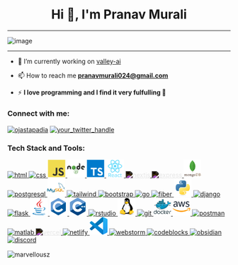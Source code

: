<h1 align="center">Hi 👋, I'm Pranav Murali</h1>
<!-- <h3 align="center">A passionate fullstack developer</h3> -->

-----

<p align="center">
 
![image](https://user-images.githubusercontent.com/61057666/169029838-74df663d-2e62-4d77-bdff-b43f7d63f00f.png)

</p>

-----


- 🔭 I’m currently working on [valley-ai](https://valleyai.io/)

- 📫 How to reach me **pranavmurali024@gmail.com**

- ⚡ **I love programming and I find it very fulfulling 🖖**

<h3 align="left">Connect with me:</h3>
<p align="left">
<a href="https://www.linkedin.com/in/pranavmurali2004/" target="blank"><img align="center" src="https://raw.githubusercontent.com/rahuldkjain/github-profile-readme-generator/master/src/images/icons/Social/linked-in-alt.svg" alt="ojastapadia" height="30" width="40" /></a>
<a href="https://x.com/Pranav_Murali__" target="blank"><img align="center" src="https://raw.githubusercontent.com/rahuldkjain/github-profile-readme-generator/master/src/images/icons/Social/twitter.svg" alt="your_twitter_handle" height="30" width="40" /></a>

</p>

<h3 align="left">Tech Stack and Tools:</h3>
<p align="left">
    <a href="https://developer.mozilla.org/en-US/docs/Web/HTML" target="_blank" rel="noreferrer">
       <img src="https://cdn.worldvectorlogo.com/logos/html-1.svg" alt="html" width="40" height="40"/>
    </a>
    <a href="https://developer.mozilla.org/en-US/docs/Web/CSS" target="_blank" rel="noreferrer">
       <img src="https://cdn.worldvectorlogo.com/logos/css-3.svg" alt="css" width="40" height="40"/>
    </a>
    <a href="https://developer.mozilla.org/en-US/docs/Web/JavaScript" target="_blank" rel="noreferrer"> 
        <img src="https://raw.githubusercontent.com/devicons/devicon/master/icons/javascript/javascript-original.svg" alt="javascript" width="40" height="40"/> 
    </a> 
    <a href="https://nodejs.org" target="_blank" rel="noreferrer"> 
        <img src="https://raw.githubusercontent.com/devicons/devicon/master/icons/nodejs/nodejs-original-wordmark.svg" alt="nodejs" width="40" height="40"/> 
    </a> 
    <a href="https://www.typescriptlang.org/" target="_blank" rel="noreferrer"> 
        <img src="https://raw.githubusercontent.com/devicons/devicon/master/icons/typescript/typescript-original.svg" alt="typescript" width="40" height="40"/> 
    </a> 
    <a href="https://reactjs.org/" target="_blank" rel="noreferrer"> 
        <img src="https://raw.githubusercontent.com/devicons/devicon/master/icons/react/react-original-wordmark.svg" alt="react" width="40" height="40"/> 
    </a> 
    <a href="https://nextjs.org/" target="_blank" rel="noreferrer">
        <img src="https://res.cloudinary.com/dhrvr4sey/image/upload/v1731394104/My%20Stuff/nextjs.jpg" alt="nextjs" width="40" height="40" style="filter: invert(1);"/>
    </a> 
    <a href="https://expressjs.com" target="_blank" rel="noreferrer">
        <img src="https://res.cloudinary.com/dhrvr4sey/image/upload/v1731393689/My%20Stuff/expressjs.png" alt="express" width="40" height="40" style="filter:      invert(1);"/>
    </a> 
    <a href="https://www.mongodb.com/" target="_blank" rel="noreferrer"> 
        <img src="https://raw.githubusercontent.com/devicons/devicon/master/icons/mongodb/mongodb-original-wordmark.svg" alt="mongodb" width="40" height="40"/> 
    </a> 
    <a href="https://www.postgresql.org/" target="_blank" rel="noreferrer">
        <img src="https://cdn.worldvectorlogo.com/logos/postgresql.svg" alt="postgresql" width="40" height="40"/>
    </a>
    <a href="https://www.mysql.com/" target="_blank" rel="noreferrer"> 
        <img src="https://raw.githubusercontent.com/devicons/devicon/master/icons/mysql/mysql-original-wordmark.svg" alt="mysql" width="40" height="40"/> 
    </a> 
    <a href="https://tailwindcss.com/" target="_blank" rel="noreferrer"> 
        <img src="https://www.vectorlogo.zone/logos/tailwindcss/tailwindcss-icon.svg" alt="tailwind" width="40" height="40"/> 
    </a> 
    <a href="https://getbootstrap.com/" target="_blank" rel="noreferrer">
        <img src="https://cdn.worldvectorlogo.com/logos/bootstrap-5-1.svg" alt="bootstrap" width="40" height="40"/>
    </a>
    <a href="https://golang.org" target="_blank" rel="noreferrer"> 
        <img src="https://upload.wikimedia.org/wikipedia/commons/0/05/Go_Logo_Blue.svg" alt="go" width="40" height="40"/> 
    </a> 
    <a href="https://gofiber.io" target="_blank" rel="noreferrer"> 
        <img src="https://res.cloudinary.com/dhrvr4sey/image/upload/v1731393398/My%20Stuff/gofiber.png" alt="fiber" width="40" height="40"/> 
    </a> 
    <a href="https://www.python.org" target="_blank" rel="noreferrer"> 
        <img src="https://raw.githubusercontent.com/devicons/devicon/master/icons/python/python-original.svg" alt="python" width="40" height="40"/> 
    </a> 
    <a href="https://www.djangoproject.com/" target="_blank" rel="noreferrer"> 
        <img src="https://res.cloudinary.com/dhrvr4sey/image/upload/v1731393848/My%20Stuff/django.png" alt="django" width="40" height="40"/> 
    </a> 
    <a href="https://flask.palletsprojects.com/" target="_blank" rel="noreferrer"> 
        <img src="https://res.cloudinary.com/dhrvr4sey/image/upload/v1731393967/My%20Stuff/flask.jpg" alt="flask" width="40" height="40"/> 
    </a> 
    <a href="https://www.java.com" target="_blank" rel="noreferrer"> 
        <img src="https://raw.githubusercontent.com/devicons/devicon/master/icons/java/java-original.svg" alt="java" width="40" height="40"/> 
    </a> 
    <a href="https://www.cprogramming.com/" target="_blank" rel="noreferrer"> 
        <img src="https://raw.githubusercontent.com/devicons/devicon/master/icons/c/c-original.svg" alt="c" width="40" height="40"/> 
    </a> 
    <a href="https://www.w3schools.com/cpp/" target="_blank" rel="noreferrer"> 
        <img src="https://raw.githubusercontent.com/devicons/devicon/master/icons/cplusplus/cplusplus-original.svg" alt="cplusplus" width="40" height="40"/> 
    </a> 
    <a href="https://posit.co/products/open-source/rstudio/" target="_blank" rel="noreferrer">
       <img src="https://res.cloudinary.com/dhrvr4sey/image/upload/v1731395063/My%20Stuff/rstudio.png" alt="rstudio" width="40" height="40"/>
    </a>
    <a href="https://www.linux.org/" target="_blank" rel="noreferrer"> 
        <img src="https://raw.githubusercontent.com/devicons/devicon/master/icons/linux/linux-original.svg" alt="linux" width="40" height="40"/> 
    </a> 
    <a href="https://git-scm.com/" target="_blank" rel="noreferrer"> 
        <img src="https://www.vectorlogo.zone/logos/git-scm/git-scm-icon.svg" alt="git" width="40" height="40"/> 
    </a> 
    <a href="https://www.docker.com/" target="_blank" rel="noreferrer"> 
        <img src="https://raw.githubusercontent.com/devicons/devicon/master/icons/docker/docker-original-wordmark.svg" alt="docker" width="40" height="40"/> 
    </a> 
    <a href="https://aws.amazon.com" target="_blank" rel="noreferrer"> 
        <img src="https://raw.githubusercontent.com/devicons/devicon/master/icons/amazonwebservices/amazonwebservices-original-wordmark.svg" alt="aws" width="40" height="40"/> 
    </a> 
    <a href="https://postman.com" target="_blank" rel="noreferrer"> 
        <img src="https://www.vectorlogo.zone/logos/getpostman/getpostman-icon.svg" alt="postman" width="40" height="40"/> 
    </a> 
    <a href="https://www.mathworks.com/" target="_blank" rel="noreferrer"> 
        <img src="https://upload.wikimedia.org/wikipedia/commons/2/21/Matlab_Logo.png" alt="matlab" width="40" height="40"/> 
    </a>
    <a href="https://vercel.com" target="_blank" rel="noreferrer">
        <img src="https://res.cloudinary.com/dhrvr4sey/image/upload/v1731394027/My%20Stuff/vercel.jpg" alt="vercel" width="40" height="40" style="filter: invert(1);"/>
    </a>
    <a href="https://www.netlify.com/" target="_blank" rel="noreferrer"> 
        <img src="https://www.vectorlogo.zone/logos/netlify/netlify-icon.svg" alt="netlify" width="40" height="40"/>
    </a>
    <a href="https://code.visualstudio.com/" target="_blank" rel="noreferrer"> 
        <img src="https://raw.githubusercontent.com/devicons/devicon/master/icons/vscode/vscode-original.svg" alt="vscode" width="40" height="40"/> 
    </a> 
    <a href="https://commons.wikimedia.org/wiki/File:WebStorm_Icon.svg" target="_blank" rel="noreferrer"> 
        <img src="https://upload.wikimedia.org/wikipedia/commons/c/c0/WebStorm_Icon.svg" alt="webstorm" width="40" height="40"/> 
    </a>
    <a href="https://www.codeblocks.org/" target="_blank" rel="noreferrer">
       <img src="https://res.cloudinary.com/dhrvr4sey/image/upload/v1731395423/My%20Stuff/codeblocks.jpg" alt="codeblocks" width="40" height="40"/>
    </a>
    <a href="https://obsidian.md/" target="_blank" rel="noreferrer">
        <img src="https://res.cloudinary.com/dhrvr4sey/image/upload/v1731394982/My%20Stuff/obsidian.png" alt="obsidian" width="40" height="40"/>
    </a>
    <a href="https://discord.com/" target="_blank" rel="noreferrer">
        <img src="https://cdn.worldvectorlogo.com/logos/discord-6.svg" alt="discord" width="40" height="40"/>
    </a>
</p>



<p><img align="center" src="https://github-readme-streak-stats.herokuapp.com/?user=marvellousz&" alt="marvellousz" /></p>
